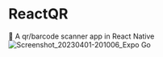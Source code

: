 # ReactQR
💭 A qr/barcode scanner app in React Native
![Screenshot_20230401-201006_Expo Go](https://user-images.githubusercontent.com/101608447/229308489-682e5bfa-6336-4748-b782-ae73fb1fb1d9.jpg)
